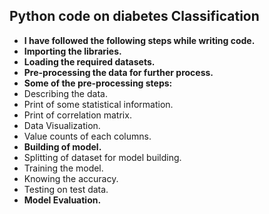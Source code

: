 ## Python code on diabetes Classification

- **I have followed the following steps while writing code.**
- **Importing the libraries.**
- **Loading the required datasets.**
- **Pre-processing the data for further process.**
- **Some of the pre-processing steps:**
- Describing the data.
- Print of some statistical information.
- Print of correlation matrix.
- Data Visualization.
- Value counts of each columns.
- **Building of model.**
- Splitting of dataset for model building.
- Training the model.
- Knowing the accuracy.
- Testing on test data.
- **Model Evaluation.**



